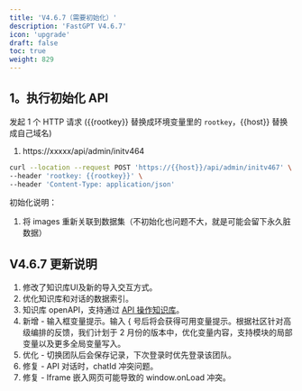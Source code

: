 ```yaml
---
title: 'V4.6.7（需要初始化）'
description: 'FastGPT V4.6.7'
icon: 'upgrade'
draft: false
toc: true
weight: 829
---
```


## 1。执行初始化 API

发起 1 个 HTTP 请求 ({{rootkey}} 替换成环境变量里的 `rootkey`，{{host}} 替换成自己域名)

1. https://xxxxx/api/admin/initv464

```bash
curl --location --request POST 'https://{{host}}/api/admin/initv467' \
--header 'rootkey: {{rootkey}}' \
--header 'Content-Type: application/json'
```

初始化说明：
1. 将 images 重新关联到数据集（不初始化也问题不大，就是可能会留下永久脏数据）


## V4.6.7 更新说明

1. 修改了知识库UI及新的导入交互方式。
2. 优化知识库和对话的数据索引。
3. 知识库 openAPI，支持通过 [API 操作知识库](/docs/development/openapi/dataset)。
4. 新增 - 输入框变量提示。输入 { 号后将会获得可用变量提示。根据社区针对高级编排的反馈，我们计划于 2 月份的版本中，优化变量内容，支持模块的局部变量以及更多全局变量写入。
5. 优化 - 切换团队后会保存记录，下次登录时优先登录该团队。
6. 修复 - API 对话时，chatId 冲突问题。
7. 修复 - Iframe 嵌入网页可能导致的 window.onLoad 冲突。